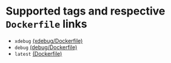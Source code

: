 # Supported tags and respective `Dockerfile` links  

+ `xdebug` [(xdebug/Dockerfile)](https://github.com/Wufe/docker-php70/blob/master/xdebug/Dockerfile)
+ `debug` [(debug/Dockerfile)](https://github.com/Wufe/docker-php70/blob/master/debug/Dockerfile)
+ `latest` [(Dockerfile)](https://github.com/Wufe/docker-php70/blob/master/Dockerfile)
